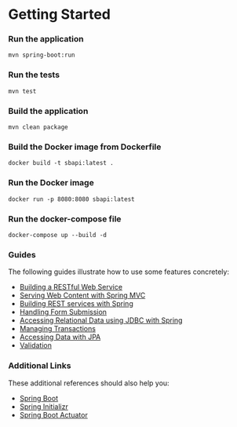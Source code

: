 # Getting Started

### Run the application
```shell
mvn spring-boot:run
```

### Run the tests
```shell
mvn test
```

### Build the application
```shell
mvn clean package
```

### Build the Docker image from Dockerfile
```shell
docker build -t sbapi:latest .
```

### Run the Docker image
```shell
docker run -p 8080:8080 sbapi:latest
```

### Run the docker-compose file
```shell
docker-compose up --build -d
```

### Guides
The following guides illustrate how to use some features concretely:

* [Building a RESTful Web Service](https://spring.io/guides/gs/rest-service/)
* [Serving Web Content with Spring MVC](https://spring.io/guides/gs/serving-web-content/)
* [Building REST services with Spring](https://spring.io/guides/tutorials/rest/)
* [Handling Form Submission](https://spring.io/guides/gs/handling-form-submission/)
* [Accessing Relational Data using JDBC with Spring](https://spring.io/guides/gs/relational-data-access/)
* [Managing Transactions](https://spring.io/guides/gs/managing-transactions/)
* [Accessing Data with JPA](https://spring.io/guides/gs/accessing-data-jpa/)
* [Validation](https://spring.io/guides/gs/validating-form-input/)

### Additional Links
These additional references should also help you:

* [Spring Boot](https://spring.io/projects/spring-boot)
* [Spring Initializr](https://start.spring.io/)
* [Spring Boot Actuator](https://docs.spring.io/spring-boot/docs/current/reference/html/production-ready-features.html)


